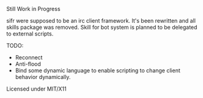 Still Work in Progress

sifr were supposed to be an irc client framework. It's been rewritten and
all skills package was removed. Skill for bot system is planned to be delegated to external scripts.

TODO:
- Reconnect
- Anti-flood
- Bind some dynamic language to enable scripting to change client behavior dynamically.

Licensed under MIT/X11
